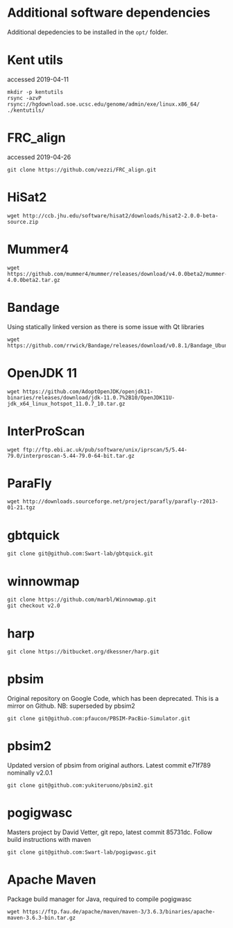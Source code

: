 Additional software dependencies
================================

Additional depedencies to be installed in the `opt/` folder.

# Kent utils
accessed 2019-04-11
```
mkdir -p kentutils
rsync -azvP rsync://hgdownload.soe.ucsc.edu/genome/admin/exe/linux.x86_64/ ./kentutils/
```

# FRC_align
accessed 2019-04-26
```
git clone https://github.com/vezzi/FRC_align.git
```

# HiSat2
```
wget http://ccb.jhu.edu/software/hisat2/downloads/hisat2-2.0.0-beta-source.zip
```

# Mummer4
```
wget https://github.com/mummer4/mummer/releases/download/v4.0.0beta2/mummer-4.0.0beta2.tar.gz
```

# Bandage
Using statically linked version as there is some issue with Qt libraries
```
wget https://github.com/rrwick/Bandage/releases/download/v0.8.1/Bandage_Ubuntu_static_v0_8_1.zip
```

# OpenJDK 11
```
wget https://github.com/AdoptOpenJDK/openjdk11-binaries/releases/download/jdk-11.0.7%2B10/OpenJDK11U-jdk_x64_linux_hotspot_11.0.7_10.tar.gz
```

# InterProScan
```
wget ftp://ftp.ebi.ac.uk/pub/software/unix/iprscan/5/5.44-79.0/interproscan-5.44-79.0-64-bit.tar.gz
```

# ParaFly
```
wget http://downloads.sourceforge.net/project/parafly/parafly-r2013-01-21.tgz
```

# gbtquick
```
git clone git@github.com:Swart-lab/gbtquick.git
```

# winnowmap
```
git clone https://github.com/marbl/Winnowmap.git
git checkout v2.0
```

# harp
```
git clone https://bitbucket.org/dkessner/harp.git
```

# pbsim

Original repository on Google Code, which has been deprecated. This is a mirror
on Github. NB: superseded by pbsim2

```
git clone git@github.com:pfaucon/PBSIM-PacBio-Simulator.git
```

# pbsim2

Updated version of pbsim from original authors. Latest commit e71f789 nominally
v2.0.1

```
git clone git@github.com:yukiteruono/pbsim2.git
```


# pogigwasc

Masters project by David Vetter, git repo, latest commit 85731dc. Follow build
instructions with maven

```
git clone git@github.com:Swart-lab/pogigwasc.git
```

# Apache Maven

Package build manager for Java, required to compile pogigwasc

```
wget https://ftp.fau.de/apache/maven/maven-3/3.6.3/binaries/apache-maven-3.6.3-bin.tar.gz
```

